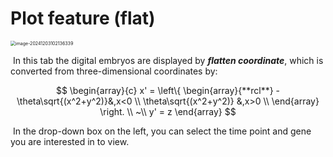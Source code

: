 

# Plot feature (flat)

<img src="https://pic-md-1259550128.cos.ap-nanjing.myqcloud.com/image-20241203102136339.png" alt="image-20241203102136339" style="zoom:50%;" />

​	In this tab the digital embryos are displayed by ***flatten coordinate***, which is converted from three-dimensional coordinates by:

$$
\begin{array}{c}
x' = \left\{
\begin{array}{**rcl**}
-\theta\sqrt{(x^2+y^2)}&,x<0 \\
\theta\sqrt{(x^2+y^2)} &,x>0 \\
\end{array}
\right. \\
~\\
y' = z
\end{array}
$$

​	In the drop-down box on the left, you can select the time point and gene you are interested in to view.